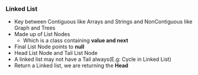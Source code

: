### Linked List

* Key between Contiguous like Arrays and Strings and NonContiguous like Graph and Trees
* Made up of List Nodes
  * Which is a class containing **value and next**
* Final List Node points to **null**
* Head List Node and Tail List Node
* A linked list may not have a Tail always(E.g: Cycle in Linked List)
* Return a Linked list, we are returning the **Head**


